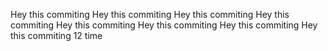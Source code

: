 Hey this commiting
Hey this commiting
Hey this commiting
Hey this commiting
Hey this commiting
Hey this commiting
Hey this commiting
Hey this commiting
12 time
